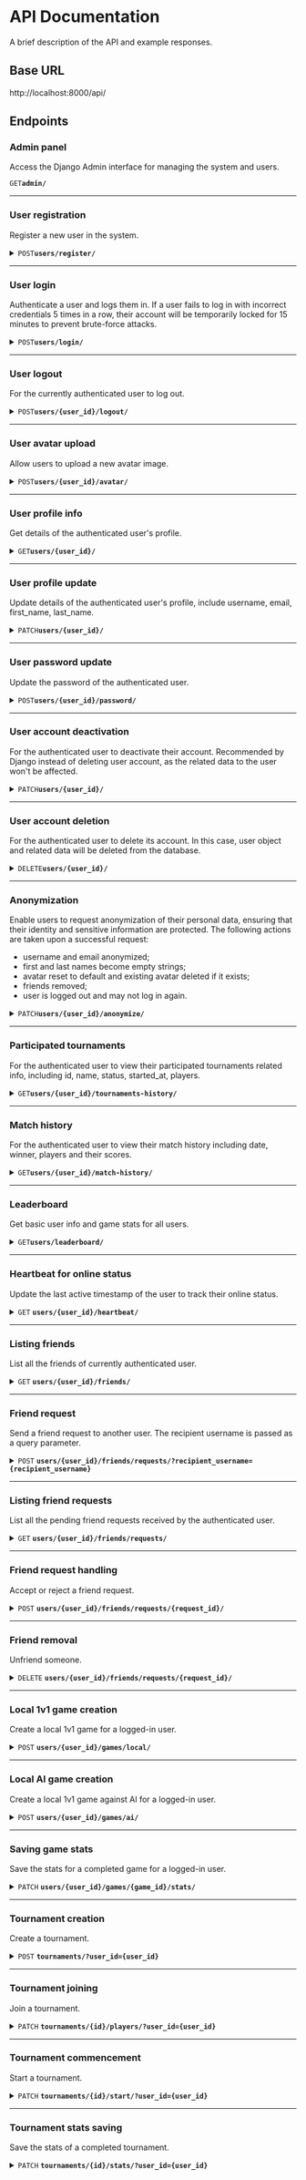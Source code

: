 # API Documentation

A brief description of the API and example responses.

## Base URL

http://localhost:8000/api/

## Endpoints

### Admin panel

Access the Django Admin interface for managing the system and users.

<code>GET</code><code><b>admin/</b></code>

---

### User registration

Register a new user in the system.

<details>
    <summary><code>POST</code><code><b>users/register/</b></code></summary>

- **Expected Request Body**:
    ```json
    {
        "username": "user1",
        "password1": "securepassword123",
        "password2": "securepassword123"
    }
    ```
- **Response**
    - **201**
        ```json
        {
            "id": 1,
            "username": "user1",
            "message": "User created."
        }
        ```
    - **400**
        ```json
        {"errors": {"username": ["A user with that username already exists."]}}
        ```

</details>

---

### User login

Authenticate a user and logs them in. If a user fails to log in with incorrect credentials 5 times in a row, their account will be temporarily locked for 15 minutes to prevent brute-force attacks.

<details>
    <summary><code>POST</code><code><b>users/login/</b></code></summary>

- **Expected Request Body**:
    ```json
    {
        "username": "user1",
        "password": "securepassword123"
    }
    ```
- **Response**
    - **200**
        ```json
        {
            "id": 1,
            "username": "user1",
            "message": "Login successful."
        }
        ```
    - **400**
        ```json
        {"errors": "User is already authenticated."}
        ```
    - **401**
        ```json
        {"errors": "Invalid password."}
        ```
        ```json
        {"errors": "Username does not exist."}
        ```
        ```json
        {"errors": "Username and password are required."}
        ```
    - **403**
        - When the user fails to log in due to incorrect credentials 5 times in a row
            ```json
            {"error": "Locked out due to too many login failures."}
            ```

</details>

---

### User logout

For the currently authenticated user to log out.

<details>
    <summary><code>POST</code><code><b>users/{user_id}/logout/</b></code></summary>

- **Response**
    - **200**
        ```json
        {
            "id": 1,
            "username": "user1",
            "message": "Logout successful."
        }
        ```
    - **401**
        ```json
        {"errors": "User is not authenticated."}
        ```

</details>

---

### User avatar upload

Allow users to upload a new avatar image.

<details>
    <summary><code>POST</code><code><b>users/{user_id}/avatar/</b></code></summary>

- **Expected Request Body**:
    The request should be a `multipart/form-data` request with the following field:
    `avatar: The avatar image file (JPG, JPEG, PNG) to be uploaded.`
- **Response**
    - **200**
        ```json
        {
            "id": 1,
            "username": "user1",
            "message": "Avatar updated.",
            "avatar_url": "/media/avatars/1/<filename>"
        }
        ```
    - **400**
        - When the file extension is not allowed
            ```json
            {
                "errors": {
                    "avatar": [
                        "File extension “gif” is not allowed. Allowed extensions are: jpg, jpeg, png."
                    ]
                }
            }
            ```
        - When the file size exceeds the limit
            ```json
            {
                "errors": {
                    "avatar": [
                        "File size exceeds the limit <MAX_FILE_SIZE> MB."
                    ]
                }
            }
            ```
        - When no file is uploaded
            ```json
            {"errors": "No file uploaded."}
            ```
    - **401**
        ```json
        {"errors": "User is not authenticated."}
        ```

</details>

---

### User profile info

Get details of the authenticated user's profile.

<details>
    <summary><code>GET</code><code><b>users/{user_id}/</b></code></summary>

- **Response**
    - **200**
        ```json
        {
            "id": 1,
            "username": "user1",
            "avatar": "/media/avatars/1/<filename>",
            "email": "<email>",
            "extra_fields": "..."
        }
        ```
    - **401**
        ```json
        {"errors": "User is not authenticated."}
        ```

</details>

---

### User profile update

Update details of the authenticated user's profile, include username, email, first_name, last_name.


<details>
    <summary><code>PATCH</code><code><b>users/{user_id}/</b></code></summary>

- **Expected Request Body**:
    ```json
    {
        "username": "test_update",
        "email": "test_update@email.com",
        "first_name": "test_update",
        "last_name": "test_update"
    }
- **Response**
    - **200**
        ```json
        {
            "id": 1,
            "username": "test_update",
            "message": "User profile updated."
        }
        ```
    - **401**
        ```json
        {"errors": "User is not authenticated."}
        ```

</details>

---

### User password update

Update the password of the authenticated user.

<details>
    <summary><code>POST</code><code><b>users/{user_id}/password/</b></code></summary>

- **Expected Request Body**:
    ```json
    {
        "old_password": "securepassword123",
        "new_password1": "securepassword456",
        "new_password2": "securepassword456"
    }
- **Response**
    - **200**
        ```json
        {
            "id": 1,
            "username": "user1",
            "message": "User password updated."
        }
        ```
    - **400**
        ```json
        {
            "errors": {
                "new_password2": [
                    "The two password fields didn’t match."
                ]
            }
        }
        ```
        ```json
        {
            "errors": {
                "new_password1": [
                    "New password cannot be the same as the old one."
                ]
            }
        }
        ```
    - **401**
        ```json
        {"errors": "User is not authenticated."}
        ```

</details>

---

### User account deactivation

For the authenticated user to deactivate their account. Recommended by Django instead of deleting user account, as the related data to the user won't be affected.

<details>
    <summary><code>PATCH</code><code><b>users/{user_id}/</b></code></summary>

- **Expected Request Body**:
    ```json
    {"deactivate": true}
    ```
- **Response**
    - **200**
        ```json
        {
            "id": 1,
            "username": "user1",
            "message": "Account deactivated."
        }
        ```
    - **401**
        ```json
        {"errors": "User is not authenticated."}
        ```

</details>

---

### User account deletion

For the authenticated user to delete its account. In this case, user object and related data will be deleted from the database.

<details>
    <summary><code>DELETE</code><code><b>users/{user_id}/</b></code></summary>

- **Response**
    - **200**
        ```json
        {
            "id": 1,
            "username": "user1",
            "message": "Account deleted."
        }
        ```
    - **401**
        ```json
        {"errors": "User is not authenticated."}
        ```

</details>

---

### Anonymization

Enable users to request anonymization of their personal data, ensuring that their identity and sensitive information are protected. The following actions are taken upon a successful request:
- username and email anonymized;
- first and last names become empty strings;
- avatar reset to default and existing avatar deleted if it exists;
- friends removed;
- user is logged out and may not log in again.

<details>
    <summary><code>PATCH</code><code><b>users/{user_id}/anonymize/</b></code></summary>

- **Response** 
    - **200**
        ```json
        {"message": "Your data has been anonymized. Logging out..."}
    - **400**
        ```json
        {"errors": "User is already anonymized."}
        ```
    - **401**
        ```json
        {"errors": "User is not authenticated."}
        ```

</details>

---

### Participated tournaments

For the authenticated user to view their participated tournaments related info, including id, name, status, started_at, players.

<details>
    <summary><code>GET</code><code><b>users/{user_id}/tournaments-history/</b></code></summary>

- **Response** 
    - **200**
        ```json
        {
            "participated_tournaments": [
                {
                    "id": 1,
                    "name": "Player1's game",
                    "status": "PENDING",
                    "started_at": null,
                    "players": [
                        "user1",
                        "user2",
                        "user3"
                    ]
                }
                "... more items ..."
            ]
        }
    - **401**
        ```json
        {"errors": "User is not authenticated."}
        ```

</details>

---

### Match history

For the authenticated user to view their match history including date, winner, players and their scores.

<details>
    <summary><code>GET</code><code><b>users/{user_id}/match-history/</b></code></summary>

- **Response**
    - **200**
        ```json
        {
            "match_history": [
                {
                    "game_id": 2,
                    "date_played": "YYYY-MM-DDTHH:MM:SS.sssZ",
                    "player1:": "user1",
                    "player2": "user2",
                    "winner": "user2",
                    "player1_score": 7,
                    "player2_score": 10
                },
                {
                    "game_id": 1,
                    "date_played": "YYYY-MM-DDTHH:MM:SS.sssZ",
                    "player1:": "user1",
                    "player2": "user2",
                    "winner": "user1",
                    "player1_score": 10,
                    "player2_score": 8
                }
                "... more items ..."
            ]
        }
        ```
    - **401**
        ```json
        {"errors": "User is not authenticated."}
        ```

</details>

---

### Leaderboard

Get basic user info and game stats for all users.

<details>
    <summary><code>GET</code><code><b>users/leaderboard/</b></code></summary>

- **Response**
    - **200**
        ```json
        [
            {
                "id": 1,
                "username": "user1",
                "avatar": "/media/avatars/1/<filename>",
                "score": 100,
                "rank": 1,
                "extra_fields": "..."
            },
            {
                "id": 2,
                "username": "user2",
                "avatar": "/media/avatars/2/<filename>",
                "score": 80,
                "rank": 2,
                "extra_fields": "..."
            }
            "... more items ..."
        ]
        ```

</details>

---

### Heartbeat for online status

Update the last active timestamp of the user to track their online status.

<details>
    <summary>
        <code>GET</code>
        <code><b>users/{user_id}/heartbeat/</b></code>
    </summary>

- **Response**
    - **200**
        ```json
        {"message": "Heartbeat updated."}
    - **401**
        ```json
        {"errors": "User is not authenticated."}
        ```

</details>

---

### Listing friends

List all the friends of currently authenticated user.

<details>
    <summary>
        <code>GET</code>
        <code><b>users/{user_id}/friends/</b></code>
    </summary>

- **Response**
    - **200**
        ```json
        {
            "friends": [
                {
                    "id": 2,
                    "username": "user2",
                    "avatar": "/media/avatars/2/<filename>"
                }
                "... more items ..."
            ]
        }
        ```
    - **401**
        - When the user is not authenticated
            ```json
            {"errors": "User is not authenticated."}
            ```

</details>

---

### Friend request

Send a friend request to another user. The recipient username is passed as a query parameter.

<details>
    <summary>
        <code>POST</code>
        <code><b>users/{user_id}/friends/requests/?recipient_username={recipient_username}</b></code>
    </summary>

- **Response**
    - **201**
        ```json
        {"message": "Friend request sent."}
        ```
    - **400**
        - When the user_id in url matches the authenticated user's id
            ```json
            {"errors": "You cannot send a friend request to yourself."}
            ```
        - When no recipient_username query param is passed
            ```json
            {"errors": "Missing recipient_username query parameter."}
            ```
        - When the same request has been sent earlier
            ```json
            {"errors": "Friend request already sent."}
            ```
        - When recipient is already a friend of the user
            ```json
            {"errors": "Already friends with this user."}
            ```
    - **401**
        - When the user is not authenticated
            ```json
            {"errors": "User is not authenticated."}
            ```
    - **404**
        - When the recipient's id does not exist in database
            ```json
            {"errors": "Recipient of the friend request not found."}
            ```

</details>

---

### Listing friend requests

List all the pending friend requests received by the authenticated user.

<details>
    <summary>
        <code>GET</code>
        <code><b>users/{user_id}/friends/requests/</b></code>
    </summary>

- **Response**
    - **200**
        ```json
        {
            "friend_requests": [
                {
                    "id": 1,
                    "sender": "user1",
                    "sent at": "YYYY-MM-DDTHH:MM:SS.sssZ"
                }
                "... more items ..."
            ]
        }
        ```
    - **401**
        ```json
        {"errors": "User is not authenticated."}
        ```

</details>

---

### Friend request handling

Accept or reject a friend request.

<details>
    <summary>
        <code>POST</code>
        <code><b>users/{user_id}/friends/requests/{request_id}/</b></code>
    </summary>

- **Expected Request Body**:
    ```json
    {"accepted": true}
    ```
    - `accepted` (**boolean**): Can be **true** or **false** depending on whether the user accepts or rejects.
- **Response**
    - **200**
        ```json
        {"message": "Friend request accepted/rejected."}
        ```
    - **401**
        ```json
        {"errors": "User is not authenticated."}
        ```
    - **404**
        ```json
        {"errors": "friend request not found"}
        ```

</details>

---

### Friend removal

Unfriend someone.

<details>
    <summary>
        <code>DELETE</code>
        <code><b>users/{user_id}/friends/requests/{request_id}/</b></code>
    </summary>

- **Response**
    - **204**
    - **400**
        ```json
        {"errors": "Not friends with this user(id=5)."}
        ```
    - **401**
        ```json
        {"errors": "User is not authenticated."}
        ```

</details>

---

### Local 1v1 game creation

Create a local 1v1 game for a logged-in user.

<details>
    <summary>
        <code>POST</code>
        <code><b>users/{user_id}/games/local/</b></code>
    </summary>

- **Response**
    - **201**
        ```json
        {
            "message": "Local game created.",
            "game_id": 1
        }
        ```
    - **401**
        ```json
        {"errors": "User is not authenticated."}
        ```

</details>

---

### Local AI game creation

Create a local 1v1 game against AI for a logged-in user.

<details>
    <summary>
        <code>POST</code>
        <code><b>users/{user_id}/games/ai/</b></code>
    </summary>

- **Response**
    - **201**
        ```json
        {
            "message": "AI game created.",
            "game_id": 2
        }
        ```
    - **401**
        ```json
        {"errors": "User is not authenticated."}
        ```

</details>

---

### Saving game stats

Save the stats for a completed game for a logged-in user.

<details>
    <summary>
        <code>PATCH</code>
        <code><b>users/{user_id}/games/{game_id}/stats/</b></code>
    </summary>

- **Expected Request Body**:
    ```json
    {
        "player1_score": 6,
        "player2_score": 10
    }
    ```
- **Response**
    - **200**
        ```json
        {"message": "Game stats saved."}
        ```
    - **400**
        - When the data in Json payload is malformed
            ```json
            {"errors": "Invalid JSON input."}
            ```
        - When errors occur during the form validation
            ```json
            {
                "errors": {
                    "player2_score": [
                        "This field is required."
                    ]
                }
            }
            ```
    - **401**
        ```json
        {"errors": "User is not authenticated."}
        ```
    - **403**
        - When the logged-in user is not a player of the game
            ```json
            {"errors": "You are not part of this game."}
            ```
    - **404**
        ```json
        {"errors": "Game not found."}
        ```

</details>

---

### Tournament creation

Create a tournament.

<details>
    <summary>
        <code>POST</code>
        <code><b>tournaments/?user_id={user_id}</b></code>
    </summary>

- **Expected Request Body**:
    ```json
    {
        "tournament_name": "",
        "display_name": "player1"
    }
    ```
- **Response**
    - **201**
        ```json
        {
            "message": "Tournament created.",
            "tournament_id": 1,
            "tournament_name": "player1's tournament"
        }
        ```
    - **400**
        - When the data in Json payload is malformed
            ```json
            {"errors": "Invalid JSON input."}
            ```
        - When errors occur during the form validation
            ```json
            {
                "errors": {
                    "display_name": [
                        "This field is required."
                    ]
                }
            }
            ```
        - When user_id is not passed as query param
            ```json
            {"errors": "Missing user_id query parameter."}
            ```
        - When invalid user_id is passed, e.g. a string
            ```json
            {"errors": "Invalid user_id value passed in query param."}
            ```
    - **401**
        ```json
        {"errors": "User is not authenticated."}
        ```
    - **404**
        - When user is not found with given user_id
            ```json
            {"errors": "User not found with user_id {user_id}."}
            ```

</details>

---

### Tournament joining

Join a tournament.

<details>
    <summary>
        <code>PATCH</code>
        <code><b>tournaments/{id}/players/?user_id={user_id}</b></code>
    </summary>

- **Expected Request Body**:
    ```json
    {"display_name": "player2"}
    ```
- **Response**
    - **200**
        ```json
        {
            "message": "player2 joined tournament.",
            "tournament_id": 1,
            "tournament_name": "player1's tournament"
        }
        ```
    - **400**
        ```json
        {"errors": "Invalid JSON input."}
        ```
        ```json
        {
            "errors": {
                "display_name": [
                    "This field is required."
                ]
            }
        }
        ```
        ```json
        {"errors": "Missing user_id query parameter."}
        ```
        ```json
        {"errors": "Invalid user_id value passed in query param."}
        ```
        ```json
        {"errors": "['Tournament has already started/completed.']"}
        ```
        ```json
        {"errors": "['Tournament is full']"}
        ```
        ```json
        {"errors": "['You are already in this tournament.']"}
        ```
        ```json
        {"errors": "['Display name is already taken in this tournament. Choose another.']"}
        ```
    - **401**
        ```json
        {"errors": "User is not authenticated."}
        ```
    - **404**
        ```json
        {"errors": "User not found with user_id {user_id}."}
        ```
        ```json
        {"errors": "Tournament not found with tournament_id {tournament_id}."}
        ```

</details>

---

### Tournament commencement

Start a tournament.

<details>
    <summary>
        <code>PATCH</code>
        <code><b>tournaments/{id}/start/?user_id={user_id}</b></code>
    </summary>

- **Response**
    - **200**
        ```json
        {
            "message": "Tournament started.",
            "tournament_id": 1,
            "tournament_name": "player1's tournament"
        }
        ```
    - **400**
        ```json
        {"errors": "Missing user_id query parameter."}
        ```
        ```json
        {"errors": "Invalid user_id value passed in query param."}
        ```
        ```json
        {"errors": "['Tournament has already started/completed.']"}
        ```
        ```json
        {"errors": "['Cannot start tournament with less than 3 players.']"}
        ```
        ```json
        {"errors": "['Only tournament players can start the tournament.']"}
        ```
    - **401**
        ```json
        {"errors": "User is not authenticated."}
        ```
    - **404**
        ```json
        {"errors": "User not found with user_id {user_id}."}
        ```
        ```json
        {"errors": "Tournament not found with tournament_id {tournament_id}."}
        ```

</details>

---

### Tournament stats saving

Save the stats of a completed tournament.

<details>
    <summary>
        <code>PATCH</code>
        <code><b>tournaments/{id}/stats/?user_id={user_id}</b></code>
    </summary>

- **Expected Request Body**:
    ```json
    {"winner_id": 2}
    ```
- **Response**
    - **200**
        ```json
        {
            "message": "Tournament stats saved.",
            "tournament_id": 1,
            "tournament_name": "player1's tournament"
        }
        ```
    - **400**
        ```json
        {"errors": "Invalid JSON input."}
        ```
        ```json
        {"errors": "Missing winner_id field in request body."}
        ```
        ```json
        {"errors": "Missing user_id query parameter."}
        ```
        ```json
        {"errors": "Invalid user_id value passed in query param."}
        ```
        ```json
        {"errors": "['Only tournament players can save stats.']"}
        ```
        ```json
        {"errors": "['Tournament is not active.']"}
        ```
        ```json
        {"errors": "['Winner must be a player in the tournament.']"}
        ```
    - **401**
        ```json
        {"errors": "User is not authenticated."}
        ```
    - **404**
        ```json
        {"errors": "User not found with user_id {user_id}."}
        ```
        ```json
        {"errors": "Tournament not found with tournament_id {tournament_id}."}
        ```
        ```json
        {"errors": "Winner not found with winner_id {winner_id}."}
        ```

</details>